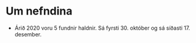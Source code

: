 # Um nefndina

* Árið 2020 voru 5 fundnir haldnir. Sá fyrsti 30. október og sá síðasti 17. desember.